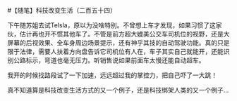 #【随笔】科技改变生活（二百五十四）

下午随苏姐去试Telsla，原以为没啥特别。不曾想上车才发现，如果习惯了这家伙，估计再也开不惯其他车了。不管是前方超大媲美公交车司机位的视野，还是大屏幕的后视效果、全车身周边场景提示，还有神乎其技的自动驾驶功能。真的只是限于法律，需要人扶着方向盘告诉它司机位有人在，车子其实自己就能开，还能识别公路标示，弯道也毫无压力。听销售说如果前面车太慢还能自动超车。

我开的时候找路段试了一下加速，远远超过我的掌控力，把自己吓了一大跳！

真不知道算是科技改变生活方式的又一个例子，还是科技绑架人类的又一个例子...